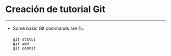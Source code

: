 # **Creación de tutorial Git**
_ _ _
- Some basic Git commands are :+1::
    ```
    git status
    git add
    git commit
    ```